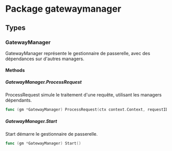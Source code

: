 # Package gatewaymanager

## Types

### GatewayManager

GatewayManager représente le gestionnaire de passerelle, avec des dépendances sur d'autres managers.


#### Methods

##### GatewayManager.ProcessRequest

ProcessRequest simule le traitement d'une requête, utilisant les managers dépendants.


```go
func (gm *GatewayManager) ProcessRequest(ctx context.Context, requestID string, data map[string]interface{}) (string, error)
```

##### GatewayManager.Start

Start démarre le gestionnaire de passerelle.


```go
func (gm *GatewayManager) Start()
```

